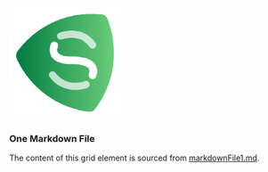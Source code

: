![](assets/scully-logo.png)

### One Markdown File

The content of this grid element is sourced from [markdownFile1.md](markdownFile1.md).